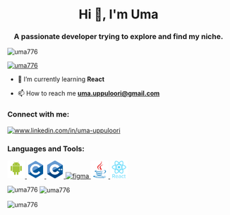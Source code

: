 <h1 align="center">Hi 👋, I'm Uma</h1>
<h3 align="center">A passionate developer trying to explore and find my niche.</h3>

<p align="left"> <img src="https://komarev.com/ghpvc/?username=uma776&label=Profile%20views&color=0e75b6&style=flat" alt="uma776" /> </p>

<p align="left"> <a href="https://github.com/ryo-ma/github-profile-trophy"><img src="https://github-profile-trophy.vercel.app/?username=uma776" alt="uma776" /></a> </p>

- 🌱 I’m currently learning **React**

- 📫 How to reach me **uma.uppuloori@gmail.com**

<h3 align="left">Connect with me:</h3>
<p align="left">
<a href="https://linkedin.com/in/www.linkedin.com/in/uma-uppuloori" target="blank"><img align="center" src="https://raw.githubusercontent.com/rahuldkjain/github-profile-readme-generator/master/src/images/icons/Social/linked-in-alt.svg" alt="www.linkedin.com/in/uma-uppuloori" height="30" width="40" /></a>
</p>

<h3 align="left">Languages and Tools:</h3>
<p align="left"> <a href="https://developer.android.com" target="_blank" rel="noreferrer"> <img src="https://raw.githubusercontent.com/devicons/devicon/master/icons/android/android-original-wordmark.svg" alt="android" width="40" height="40"/> </a> <a href="https://www.cprogramming.com/" target="_blank" rel="noreferrer"> <img src="https://raw.githubusercontent.com/devicons/devicon/master/icons/c/c-original.svg" alt="c" width="40" height="40"/> </a> <a href="https://www.w3schools.com/cpp/" target="_blank" rel="noreferrer"> <img src="https://raw.githubusercontent.com/devicons/devicon/master/icons/cplusplus/cplusplus-original.svg" alt="cplusplus" width="40" height="40"/> </a> <a href="https://www.figma.com/" target="_blank" rel="noreferrer"> <img src="https://www.vectorlogo.zone/logos/figma/figma-icon.svg" alt="figma" width="40" height="40"/> </a> <a href="https://www.java.com" target="_blank" rel="noreferrer"> <img src="https://raw.githubusercontent.com/devicons/devicon/master/icons/java/java-original.svg" alt="java" width="40" height="40"/> </a> <a href="https://reactjs.org/" target="_blank" rel="noreferrer"> <img src="https://raw.githubusercontent.com/devicons/devicon/master/icons/react/react-original-wordmark.svg" alt="react" width="40" height="40"/> </a> </p>

<p><img align="left" src="https://github-readme-stats.vercel.app/api/top-langs?username=uma776&show_icons=true&locale=en&layout=compact" alt="uma776" /></p>

<p>&nbsp;<img align="center" src="https://github-readme-stats.vercel.app/api?username=uma776&show_icons=true&locale=en" alt="uma776" /></p>

<p><img align="center" src="https://github-readme-streak-stats.herokuapp.com/?user=uma776&" alt="uma776" /></p>
